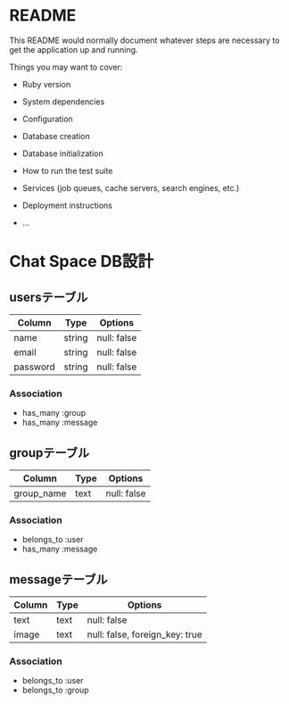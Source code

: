 # README

This README would normally document whatever steps are necessary to get the
application up and running.

Things you may want to cover:

* Ruby version

* System dependencies

* Configuration

* Database creation

* Database initialization

* How to run the test suite

* Services (job queues, cache servers, search engines, etc.)

* Deployment instructions

* ...

# Chat Space DB設計

## usersテーブル
|Column|Type|Options|
|------|----|-------|
|name|string|null: false|
|email|string|null: false|
|password|string|null: false|

### Association
- has_many :group
- has_many :message

## groupテーブル
|Column|Type|Options|
|------|----|-------|
|group_name|text|null: false|

### Association
- belongs_to :user
- has_many :message


## messageテーブル
|Column|Type|Options|
|------|----|-------|
|text|text|null: false|
|image|text|null: false, foreign_key: true|

### Association
- belongs_to :user
- belongs_to :group

